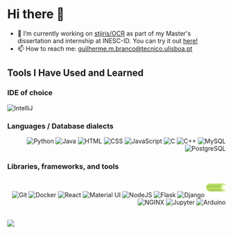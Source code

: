 # Hi there 👋

- 🔭 I’m currently working on [stjiris/OCR](https://github.com/stjiris/OCR) as part of my Master's dissertation and internship at INESC-ID. You can try it out [here!](https://iris.sysresearch.org/ocr-prod/)
- 📫 How to reach me: guilherme.m.branco@tecnico.ulisboa.pt

## Tools I Have Used and Learned

### IDE of choice
<img src="https://cdn.jsdelivr.net/gh/devicons/devicon@latest/icons/intellij/intellij-original.svg" alt="IntelliJ" title="IntelliJ" width="45" height="45"/>

### Languages / Database dialects

<p style="text-align:right">
  <img src="https://cdn.jsdelivr.net/gh/devicons/devicon@latest/icons/python/python-original.svg" alt="Python" title="Python" width="45" height="45"/>

  <img src="https://cdn.jsdelivr.net/gh/devicons/devicon@latest/icons/java/java-original.svg" alt="Java" title="Java" width="45" height="45"/>

  <img src="https://cdn.jsdelivr.net/gh/devicons/devicon@latest/icons/html5/html5-original.svg" alt="HTML" title="HTML" width="45" height="45"/>

  <img src="https://cdn.jsdelivr.net/gh/devicons/devicon@latest/icons/css3/css3-original.svg" alt="CSS" title="CSS" width="45" height="45"/>

  <img src="https://cdn.jsdelivr.net/gh/devicons/devicon@latest/icons/javascript/javascript-original.svg" alt="JavaScript" title="JavaScript" width="45" height="45"/>

  <img src="https://cdn.jsdelivr.net/gh/devicons/devicon@latest/icons/c/c-original.svg" alt="C" title="C" width="45" height="45"/>
  
  <img src="https://cdn.jsdelivr.net/gh/devicons/devicon@latest/icons/cplusplus/cplusplus-original.svg" alt="C++" title="C++" width="45" height="45"/>

  <img src="https://cdn.jsdelivr.net/gh/devicons/devicon@latest/icons/mysql/mysql-original.svg" alt="MySQL" title="MySQL" width="45" height="45"/>
          
  <img src="https://cdn.jsdelivr.net/gh/devicons/devicon@latest/icons/postgresql/postgresql-original.svg" alt="PostgreSQL" title="PostgreSQL" width="45" height="45"/>
</p>

### Libraries, frameworks, and tools

<p style="text-align:right">
  <img src="https://cdn.jsdelivr.net/gh/devicons/devicon@latest/icons/git/git-original.svg" alt="Git" title="Git" width="45" height="45"/>

  <img src="https://cdn.jsdelivr.net/gh/devicons/devicon@latest/icons/docker/docker-plain.svg" alt="Docker" title="Docker" width="45" height="45"/>

  <img src="https://cdn.jsdelivr.net/gh/devicons/devicon@latest/icons/react/react-original.svg" alt="React" title="React" width="45" height="45"/>

  <img src="https://cdn.jsdelivr.net/gh/devicons/devicon@latest/icons/materialui/materialui-original.svg" alt="Material UI" title="Material UI" width="45" height="45"/>
          
  <img src="https://cdn.jsdelivr.net/gh/devicons/devicon@latest/icons/nodejs/nodejs-original-wordmark.svg" alt="NodeJS" title="NodeJS" width="45" height="45"/>
          
  <img src="https://cdn.jsdelivr.net/gh/devicons/devicon@latest/icons/flask/flask-original.svg" alt="Flask" title="Flask" width="45" height="45"/>     

  <img src="https://cdn.jsdelivr.net/gh/devicons/devicon@latest/icons/django/django-plain.svg" alt="Django" title="Django" width="45" height="45"/>

  <img src="https://raw.githubusercontent.com/celery/celery/master/docs/images/celery_512.png" alt="Celery" title="Celery" width="45" height="45"/>

  <img src="https://cdn.jsdelivr.net/gh/devicons/devicon@latest/icons/nginx/nginx-original.svg" alt="NGINX" title="NGINX" width="45" height="45"/>
  
  <img src="https://cdn.jsdelivr.net/gh/devicons/devicon@latest/icons/jupyter/jupyter-original-wordmark.svg" alt="Jupyter" title="Jupyter" width="45" height="45"/>
          
  <img src="https://cdn.jsdelivr.net/gh/devicons/devicon@latest/icons/arduino/arduino-original.svg" alt="Arduino" title="Arduino" width="45" height="45"/>
</p>

## 
<div>
  <a href="https://github.com/anuraghazra/github-readme-stats">
    <img align="center" src="https://github-readme-stats-lime-beta-60.vercel.app/api?username=AdventurousGui&show_icons=true&theme=dracula" />
  </a>

  <!--
  <a href="https://github.com/anuraghazra/github-readme-stats">
    <img align="center" src="https://github-readme-stats-lime-beta-60.vercel.app/api/top-langs/?username=AdventurousGui&theme=dracula&layout=compact&size_weight=0.5&count_weight=0.5" />
  </a>
  -->
</div>

<!--
**AdventurousGui/AdventurousGui** is a ✨ _special_ ✨ repository because its `README.md` (this file) appears on your GitHub profile.

Here are some ideas to get you started:

- 🔭 I’m currently working on ...
- 🌱 I’m currently learning ...
- 👯 I’m looking to collaborate on ...
- 🤔 I’m looking for help with ...
- 💬 Ask me about ...
- 📫 How to reach me: ...
- 😄 Pronouns: ...
- ⚡ Fun fact: ...
-->
